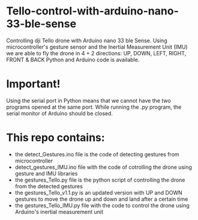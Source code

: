 # Tello-control-with-arduino-nano-33-ble-sense
Controlling dji Tello drone with Arduino nano 33 ble Sense.
Using microcontroller's gesture sensor and the Inertial Measurement Unit (IMU) we are able to fly the drone in 4 + 2 directions: UP, DOWN, LEFT, RIGHT, FRONT & BACK
Python and Arduino code is available.
# Important!
Using the serial port in Python means that we cannot have the two programs opened at the same port.
While running the .py program, the serial monitor of Arduino should be closed.
# This repo contains:
- the detect_Gestures.ino file is the code of detecting gestures from microcontroller
- detect_gestures_IMU.ino file with the code of cotrolling the drone using gesture and IMU libraries
- the gestures_Tello.py file is the python script of controlling the drone from the detected gestures
- the gestures_Tello_v1.1.py is an updated version with UP and DOWN gestures to move the drone up and down
and land after a certain time
- the gestures_Tello_IMU.py file with the code to control the drone using Arduino's inertial measurement unit
